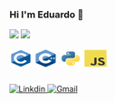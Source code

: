 ### Hi I'm Eduardo 👋

<div>
  <a href="https://beacons.ai/reaper2700"></a>
  <img height="180em" src="https://github-readme-stats.vercel.app/api?username=EduardoMosca&show_icons=true&theme=dracula&include_all_commits=true&count_private=true"/>
  <img height="180em" src="https://github-readme-stats.vercel.app/api/top-langs/?username=EduardoMosca&layout=compact&langs_count-16&theme=dracula"/>
</div>

<div style="display: inline-block;"><br>
  <img align="center" alt="c-language" height="30" width="40"
    src="https://raw.githubusercontent.com/devicons/devicon/master/icons/c/c-original.svg" />
  <img align="center" alt="cplusplus-language" height="30" width="40" 
    src="https://raw.githubusercontent.com/devicons/devicon/master/icons/cplusplus/cplusplus-original.svg">
  <img align="center" alt="python-language" height="30" width="40"
    src="https://raw.githubusercontent.com/devicons/devicon/master/icons/python/python-original.svg">
  <img align="center" alt="javascript-language" height="30" width="40"
    src="https://raw.githubusercontent.com/devicons/devicon/master/icons/javascript/javascript-original.svg">
</div>

##

<div>
  <a href="www.linkedin.com/in/rafael-pereira-4b5399232">
    <img alt="Linkdin"
      src="https://img.shields.io/badge/LinkedIn-0077B5?style=for-the-badge&logo=linkedin&logoColor=white" />
  </a>
  <a href="mailto:rafaell_b.p@edu.unifor.br">
    <img alt="Gmail" src="https://img.shields.io/badge/Gmail-D14836?style=for-the-badge&logo=gmail&logoColor=white" />
  </a>
</div>
